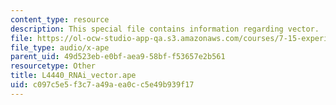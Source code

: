 ```yaml
---
content_type: resource
description: This special file contains information regarding vector.
file: https://ol-ocw-studio-app-qa.s3.amazonaws.com/courses/7-15-experimental-molecular-genetics-spring-2015/c097c5e5f3c7a49aea0cc5e49b939f17_L4440_RNAi_vector.ape
file_type: audio/x-ape
parent_uid: 49d523eb-e0bf-aea9-58bf-f53657e2b561
resourcetype: Other
title: L4440_RNAi_vector.ape
uid: c097c5e5-f3c7-a49a-ea0c-c5e49b939f17
---
```

